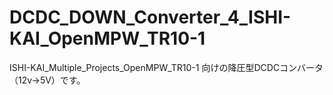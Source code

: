 # DCDC_DOWN_Converter_4_ISHI-KAI_OpenMPW_TR10-1
ISHI-KAI_Multiple_Projects_OpenMPW_TR10-1 向けの降圧型DCDCコンバータ（12v->5V）です。

